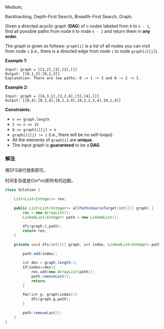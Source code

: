 Medium,  

Backtracking, Depth-First Search, Breadth-First Search, Graph.

Given a directed acyclic graph (**DAG**) of `n` nodes labeled from `0` to `n - 1`, find all possible paths from node `0` to node `n - 1` and return them in **any order**.

The graph is given as follows: `graph[i]` is a list of all nodes you can visit from node `i` (i.e., there is a directed edge from node `i` to node `graph[i][j]`).

**Example 1:**


```
Input: graph = [[1,2],[3],[3],[]]
Output: [[0,1,3],[0,2,3]]
Explanation: There are two paths: 0 -> 1 -> 3 and 0 -> 2 -> 3.

```

**Example 2:**


```
Input: graph = [[4,3,1],[3,2,4],[3],[4],[]]
Output: [[0,4],[0,3,4],[0,1,3,4],[0,1,2,3,4],[0,1,4]]

```

**Constraints:**

- `n == graph.length`
- `2 <= n <= 15`
- `0 <= graph[i][j] < n`
- `graph[i][j] != i` (i.e., there will be no self-loops).
- All the elements of `graph[i]` are **unique**.
- The input graph is **guaranteed** to be a **DAG**.

### 解法

用DFS进行搜索即可。

时间复杂度是O(n*m)即所有的边数。

```java
class Solution {
    
    List<List<Integer>> res;
    
    public List<List<Integer>> allPathsSourceTarget(int[][] graph) {
        res = new ArrayList();
        LinkedList<Integer> path = new LinkedList();
        
        dfs(graph,0,path);
        return res;
    }
    
    private void dfs(int[][] graph, int index, LinkedList<Integer> path){
        
        path.add(index);
        
        int des = graph.length-1;
        if(index==des){
            res.add(new ArrayList(path));
            path.removeLast();
            return;
        }
        
        for(int g: graph[index]){
            dfs(graph,g,path);
        }
        
        path.removeLast();
    }
}
```